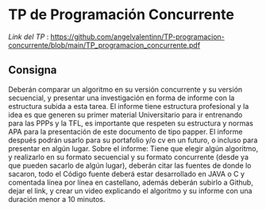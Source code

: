 # TP de Programación Concurrente
*Link del TP* : https://github.com/angelvalentinn/TP-programacion-concurrente/blob/main/TP_programacion_concurrente.pdf
## Consigna 
Deberán comparar un algoritmo en su versión concurrente y su versión secuencial, y presentar una investigación en forma de informe con la estructura subida a esta tarea. 
El informe tiene estructura profesional y la idea es que generen su primer material Universitario para ir entrenando para las PPPs y la TFL, es importante que respeten su estructura y normas APA para la presentación de este documento de tipo papper. El informe después podrán usarlo para su portafolio y/o cv en un futuro, o incluso para presentar en algún lugar. 
Sobre el informe:
Tiene que elegir algún algoritmo, y realizarlo en su formato secuencial y su formato concurrente (desde ya que pueden sacarlo de algún lugar), deberán citar las fuentes de donde lo sacaron, todo el Código fuente deberá estar desarrollado en JAVA o C y comentada línea por línea en castellano, además deberán subirlo a Github, dejar el link, y crear un video explicando el algoritmo y su informe con una duración menor a 10 minutos. 



